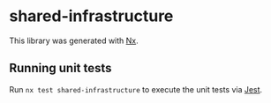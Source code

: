 # shared-infrastructure

This library was generated with [Nx](https://nx.dev).

## Running unit tests

Run `nx test shared-infrastructure` to execute the unit tests via [Jest](https://jestjs.io).
